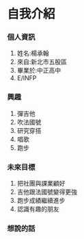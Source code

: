 自我介紹
===
### 個人資訊
1. 姓名:楊承翰
2. 來自:新北市五股區
3. 畢業於:中正高中
4. E/INFP

### 興趣
1. 彈吉他
2. 吹法國號
3. 研究穿搭
4. 唱歌
5. 跑步

### 未來目標
1. 把社團與課業顧好
2. 吉他跟法國號變得更強
3. 跑步成績繼續進步
4. 認識有趣的朋友

### 想說的話
